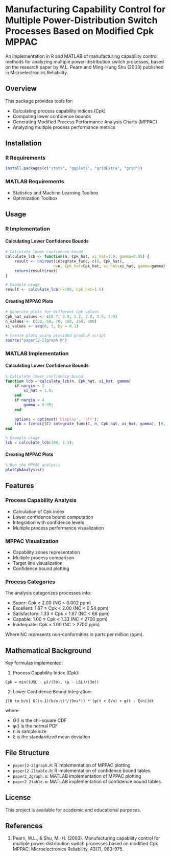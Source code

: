 # Manufacturing Capability Control for Multiple Power-Distribution Switch Processes Based on Modified Cpk MPPAC

An implementation in R and MATLAB of manufacturing capability control methods for analyzing multiple power-distribution switch processes, based on the research paper by W.L. Pearn and Ming-Hung Shu (2003) published in Microelectronics Reliability.

## Overview

This package provides tools for:
- Calculating process capability indices (Cpk)
- Computing lower confidence bounds
- Generating Modified Process Performance Analysis Charts (MPPAC)
- Analyzing multiple process performance metrics

## Installation

### R Requirements
```R
install.packages(c("stats", "ggplot2", "gridExtra", "grid"))
```

### MATLAB Requirements
- Statistics and Machine Learning Toolbox
- Optimization Toolbox

## Usage

### R Implementation

#### Calculating Lower Confidence Bounds
```R
# Calculate lower confidence bound
calculate_lcb <- function(n, Cpk_hat, xi_hat=1.0, gamma=0.95) {
    result <- uniroot(integrate_func, c(0, Cpk_hat), 
                     n=n, Cpk_hat=Cpk_hat, xi_hat=xi_hat, gamma=gamma)
    return(result$root)
}

# Example usage
result <- calculate_lcb(n=100, Cpk_hat=1.5)
```

#### Creating MPPAC Plots
```R
# Generate plots for different Cpk values
Cpk_hat_values <- c(0.7, 0.9, 1.2, 2.0, 2.5, 3.0)
n_values <- c(30, 50, 70, 100, 150, 200)
xi_values <- seq(0, 3, by = 0.1)

# Create plots using provided graph.R script
source("paper[2-2]graph.R")
```

### MATLAB Implementation

#### Calculating Lower Confidence Bounds
```matlab
% Calculate lower confidence bound
function lcb = calculate_lcb(n, Cpk_hat, xi_hat, gamma)
    if nargin < 3
        xi_hat = 1.0;
    end
    if nargin < 4
        gamma = 0.95;
    end
    
    options = optimset('Display', 'off');
    lcb = fzero(@(C) integrate_func(C, n, Cpk_hat, xi_hat, gamma), [0, Cpk_hat], options);
end

% Example usage
lcb = calculate_lcb(100, 1.5);
```

#### Creating MPPAC Plots
```matlab
% Run the MPPAC analysis
plotCpkAnalysis()
```

## Features

### Process Capability Analysis
- Calculation of Cpk index
- Lower confidence bound computation
- Integration with confidence levels
- Multiple process performance visualization

### MPPAC Visualization
- Capability zones representation
- Multiple process comparison
- Target line visualization
- Confidence bound plotting

### Process Categories
The analysis categorizes processes into:
- Super: Cpk ≥ 2.00 (NC < 0.002 ppm)
- Excellent: 1.67 ≤ Cpk < 2.00 (NC < 0.54 ppm)
- Satisfactory: 1.33 ≤ Cpk < 1.67 (NC < 66 ppm)
- Capable: 1.00 ≤ Cpk < 1.33 (NC < 2700 ppm)
- Inadequate: Cpk < 1.00 (NC > 2700 ppm)

Where NC represents non-conformities in parts per million (ppm).

## Mathematical Background

Key formulas implemented:

1. Process Capability Index (Cpk):
```
Cpk = min((USL - μ)/(3σ), (μ - LSL)/(3σ))
```

2. Lower Confidence Bound Integration:
```
∫[0 to b√n] G((n-1)(b√n-t)²/(9nx²)) * [φ(t + ξ√n) + φ(t - ξ√n)]dt
```
where:
- G() is the chi-square CDF
- φ() is the normal PDF
- n is sample size
- ξ is the standardized mean deviation

## File Structure

- `paper[2-2]graph.R`: R implementation of MPPAC plotting
- `paper[2-2]table.R`: R implementation of confidence bound tables
- `paper2_2graph.m`: MATLAB implementation of MPPAC plotting
- `paper2_2table.m`: MATLAB implementation of confidence bound tables

## License

This project is available for academic and educational purposes.

## References

1. Pearn, W.L., & Shu, M.-H. (2003). Manufacturing capability control for multiple power-distribution switch processes based on modified Cpk MPPAC. Microelectronics Reliability, 43(7), 963-975.

